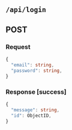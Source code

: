 ## `/api/login`

## POST
### Request
```ts
{
  "email": string,
  "password": string,
}
```
### Response \[success]
```ts
{
  "message": string,
  "id": ObjectID,
}
```

